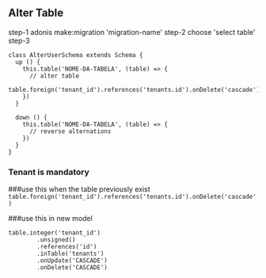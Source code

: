 ## Alter Table
step-1
adonis make:migration 'migration-name'
step-2
choose 'select table'
step-3
```
class AlterUserSchema extends Schema {
  up () {
    this.table('NOME-DA-TABELA', (table) => {
      // alter table
      table.foreign('tenant_id').references('tenants.id').onDelete('cascade')
    })
  }

  down () {
    this.table('NOME-DA-TABELA', (table) => {
      // reverse alternations
    })
  }
}
```

### Tenant is mandatory
###use this when the table previously exist
``` table.foreign('tenant_id').references('tenants.id').onDelete('cascade')```

###use this in new model
```
table.integer('tenant_id')
        .unsigned()
        .references('id')
        .inTable('tenants')
        .onUpdate('CASCADE')
        .onDelete('CASCADE')
```